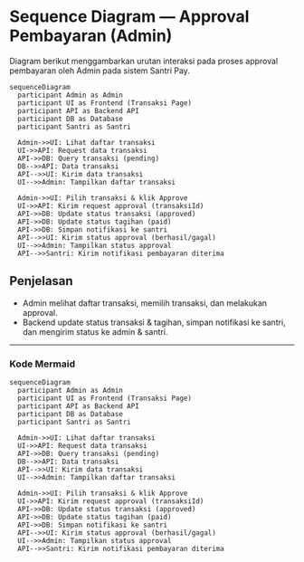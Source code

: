  # Sequence Diagram — Approval Pembayaran (Admin)

Diagram berikut menggambarkan urutan interaksi pada proses approval pembayaran oleh Admin pada sistem Santri Pay.

```mermaid
sequenceDiagram
  participant Admin as Admin
  participant UI as Frontend (Transaksi Page)
  participant API as Backend API
  participant DB as Database
  participant Santri as Santri

  Admin->>UI: Lihat daftar transaksi
  UI->>API: Request data transaksi
  API->>DB: Query transaksi (pending)
  DB-->>API: Data transaksi
  API-->>UI: Kirim data transaksi
  UI-->>Admin: Tampilkan daftar transaksi

  Admin->>UI: Pilih transaksi & klik Approve
  UI->>API: Kirim request approval (transaksiId)
  API->>DB: Update status transaksi (approved)
  API->>DB: Update status tagihan (paid)
  API->>DB: Simpan notifikasi ke santri
  API-->>UI: Kirim status approval (berhasil/gagal)
  UI-->>Admin: Tampilkan status approval
  API-->>Santri: Kirim notifikasi pembayaran diterima
```

## Penjelasan
- Admin melihat daftar transaksi, memilih transaksi, dan melakukan approval.
- Backend update status transaksi & tagihan, simpan notifikasi ke santri, dan mengirim status ke admin & santri.

---

### Kode Mermaid
```mermaid
sequenceDiagram
  participant Admin as Admin
  participant UI as Frontend (Transaksi Page)
  participant API as Backend API
  participant DB as Database
  participant Santri as Santri

  Admin->>UI: Lihat daftar transaksi
  UI->>API: Request data transaksi
  API->>DB: Query transaksi (pending)
  DB-->>API: Data transaksi
  API-->>UI: Kirim data transaksi
  UI-->>Admin: Tampilkan daftar transaksi

  Admin->>UI: Pilih transaksi & klik Approve
  UI->>API: Kirim request approval (transaksiId)
  API->>DB: Update status transaksi (approved)
  API->>DB: Update status tagihan (paid)
  API->>DB: Simpan notifikasi ke santri
  API-->>UI: Kirim status approval (berhasil/gagal)
  UI-->>Admin: Tampilkan status approval
  API-->>Santri: Kirim notifikasi pembayaran diterima
```
